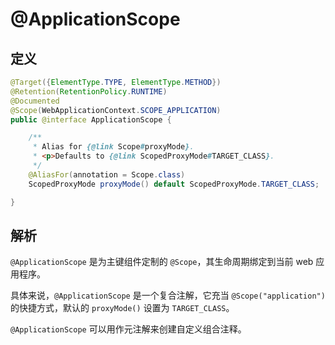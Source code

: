 # @ApplicationScope

## 定义

```java
@Target({ElementType.TYPE, ElementType.METHOD})
@Retention(RetentionPolicy.RUNTIME)
@Documented
@Scope(WebApplicationContext.SCOPE_APPLICATION)
public @interface ApplicationScope {

    /**
     * Alias for {@link Scope#proxyMode}.
     * <p>Defaults to {@link ScopedProxyMode#TARGET_CLASS}.
     */
    @AliasFor(annotation = Scope.class)
    ScopedProxyMode proxyMode() default ScopedProxyMode.TARGET_CLASS;

}
```

## 解析

`@ApplicationScope` 是为主键组件定制的 `@Scope`，其生命周期绑定到当前 web 应用程序。

具体来说，`@ApplicationScope` 是一个复合注解，它充当 `@Scope("application")`的快捷方式，默认的 `proxyMode()` 设置为 `TARGET_CLASS`。

`@ApplicationScope` 可以用作元注解来创建自定义组合注释。

